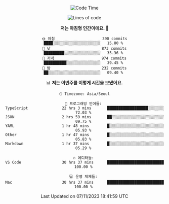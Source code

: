 <div align='center'>
 
<!--START_SECTION:waka-->
![Code Time](http://img.shields.io/badge/Code%20Time-3%2C101%20hrs%2030%20mins-blue)

![Lines of code](https://img.shields.io/badge/%EC%A0%80%EB%8A%94%20%EC%97%AC%ED%83%9C%EA%B9%8C%EC%A7%80%20-1.2%20million%20%EC%A4%84%EC%9D%98%20%EC%BD%94%EB%93%9C%EB%A5%BC%20%EC%9E%91%EC%84%B1%ED%96%88%EC%96%B4%EC%9A%94.-blue)

**저는 아침형 인간이에요. 🐤** 

```text
🌞 아침                     390 commits         ████░░░░░░░░░░░░░░░░░░░░░   15.80 % 
🌆 낮　                     873 commits         █████████░░░░░░░░░░░░░░░░   35.36 % 
🌃 저녁                     974 commits         ██████████░░░░░░░░░░░░░░░   39.45 % 
🌙 밤　                     232 commits         ██░░░░░░░░░░░░░░░░░░░░░░░   09.40 % 
```


📊 **저는 이번주를 이렇게 시간을 보냈어요.** 

```text
🕑︎ Timezone: Asia/Seoul

💬 프로그래밍 언어들: 
TypeScript               22 hrs 3 mins       ██████████████████░░░░░░░   72.03 % 
JSON                     2 hrs 59 mins       ██░░░░░░░░░░░░░░░░░░░░░░░   09.75 % 
YAML                     1 hr 48 mins        █░░░░░░░░░░░░░░░░░░░░░░░░   05.93 % 
Other                    1 hr 47 mins        █░░░░░░░░░░░░░░░░░░░░░░░░   05.83 % 
Markdown                 1 hr 37 mins        █░░░░░░░░░░░░░░░░░░░░░░░░   05.29 % 

🔥 에디터들: 
VS Code                  30 hrs 37 mins      █████████████████████████   100.00 % 

💻 운영 체제들: 
Mac                      30 hrs 37 mins      █████████████████████████   100.00 % 
```


 Last Updated on 07/11/2023 18:41:59 UTC
<!--END_SECTION:waka-->
 </div>
<!---
Emewjin/Emewjin is a ✨ special ✨ repository because its `README.md` (this file) appears on your GitHub profile.
You can click the Preview link to take a look at your changes.
--->
